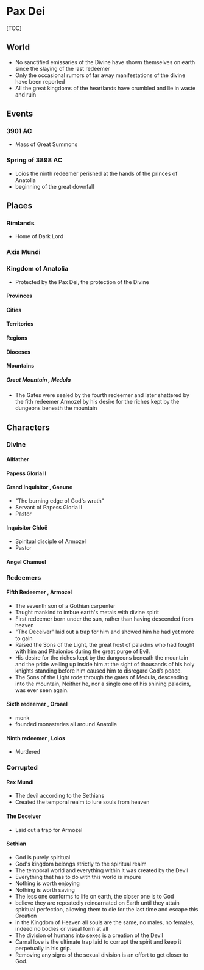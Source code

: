 # Pax Dei

[TOC]

## World

- No sanctified emissaries of the Divine have shown themselves on earth since the slaying of the last redeemer
- Only the occasional rumors of far away manifestations of the divine have been reported
- All the great kingdoms of the heartlands have crumbled and lie in waste and ruin

## Events

### 3901 AC

- Mass of Great Summons

### Spring of 3898 AC

- Loios the ninth redeemer perished at the hands of the princes of Anatolia
- beginning of the great downfall

## Places

### Rimlands

- Home of Dark Lord

### Axis Mundi

### Kingdom of Anatolia

- Protected by the Pax Dei, the protection of the Divine

#### Provinces

#### Cities

#### Territories

#### Regions

#### Dioceses

#### Mountains

##### Great Mountain , Medula

- The Gates were sealed by the fourth redeemer and later shattered by the fith redeemer Armozel by his desire for the riches kept by the dungeons beneath the mountain



## Characters

### Divine

#### Allfather

#### Papess Gloria II

#### Grand Inquisitor , Gaeune

- "The burning edge of God's wrath"
- Servant of Papess Gloria II
- Pastor

#### Inquisitor Chloë

- Spiritual disciple of Armozel
- Pastor

#### Angel Chamuel

### Redeemers

#### Fifth Redeemer , Armozel

- The seventh son of a Gothian carpenter
- Taught mankind to imbue earth's metals with divine spirit
- First redeemer born under the sun, rather than having descended from heaven
- "The Deceiver" laid out a trap for him and showed him he had yet more to gain
- Raised the Sons of the Light, the great host of paladins who had fought with him and Phaionios during the great purge of Evil.
- His desire for the riches kept by the dungeons beneath the mountain and the pride welling up inside him at the sight of thousands of his holy knights standing before him caused him to disregard God’s peace.
- The Sons of the Light rode through the gates of Medula, descending into the mountain, Neither he, nor a single one of his shining paladins, was ever seen again.

#### Sixth redeemer , Oroael

- monk
- founded monasteries all around Anatolia

#### Ninth redeemer , Loios

- Murdered

### Corrupted

#### Rex Mundi

- The devil according to the Sethians
- Created the temporal realm to lure souls from heaven

#### The Deceiver

- Laid out a trap for Armozel

#### Sethian

- God is purely spiritual
- God's kingdom belongs strictly to the spiritual realm
- The temporal world and everything within it was created by the Devil
- Everything that has to do with this world is impure
- Nothing is worth enjoying 
- Nothing is worth saving 
- The less one conforms to life on earth, the closer one is to God 
- believe they are repeatedly reincarnated on Earth until they attain spiritual perfection, allowing them to die for the last time and escape this Creation
- in the Kingdom of Heaven all souls are the same, no males, no females, indeed no bodies or visual form at all
- The division of humans into sexes is a creation of the Devil
- Carnal love is the ultimate trap laid to corrupt the spirit and keep it perpetually in his grip.
- Removing any signs of the sexual division is an effort to get closer to God.